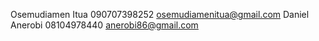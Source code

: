 Osemudiamen Itua    090707398252    osemudiamenitua@gmail.com
Daniel Anerobi      08104978440     anerobi86@gmail.com